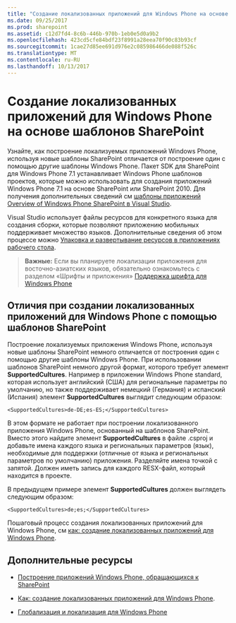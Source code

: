```yaml
---
title: "Создание локализованных приложений для Windows Phone на основе шаблонов SharePoint"
ms.date: 09/25/2017
ms.prod: sharepoint
ms.assetid: c12d7fd4-8c6b-446b-970b-1eb0e5d0a9b2
ms.openlocfilehash: 423cd5cfe84bdf23f8991a28eea70f90c83b93cf
ms.sourcegitcommit: 1cae27d85ee691d976e2c085986466de088f526c
ms.translationtype: MT
ms.contentlocale: ru-RU
ms.lasthandoff: 10/13/2017
---
```

# <a name="build-localized-applications-for-windows-phone-based-on-the-sharepoint-templates"></a>Создание локализованных приложений для Windows Phone на основе шаблонов SharePoint
Узнайте, как построение локализуемых приложений Windows Phone, используя новые шаблоны SharePoint отличается от построение один с помощью другие шаблоны Windows Phone.
Пакет SDK для SharePoint для Windows Phone 7.1 устанавливает Windows Phone шаблонов проектов, которые можно использовать для создания приложений Windows Phone 7.1 на основе SharePoint или SharePoint 2010. Для получения дополнительных сведений см [шаблоны приложений Overview of Windows Phone SharePoint в Visual Studio](overview-of-windows-phone-sharepoint-application-templates-in-visual-studio.md). 
  
    
    

Visual Studio использует файлы ресурсов для конкретного языка для создания сборки, которые позволяют приложению мобильных поддерживает множество языков. Дополнительные сведения об этом процессе можно  [Упаковка и развертывание ресурсов в приложениях рабочего стола](http://msdn.microsoft.com/library/b224d7c0-35f8-4e82-a705-dd76795e8d16%28Office.15%29.aspx).
> **Важные:** Если вы планируете локализации приложения для восточно-азиатских языков, обязательно ознакомьтесь с разделом «Шрифты и приложения» [Поддержка шрифта для Windows Phone](http://msdn.microsoft.com/library/b0d855ad-3fd2-4872-9a88-7f5d0a270ff9%28Office.15%29.aspx)
  
    
    


## <a name="differences-when-building-localized-applications-for-windows-phone-using-the-sharepoint-templates"></a>Отличия при создании локализованных приложений для Windows Phone с помощью шаблонов SharePoint

Построение локализуемых приложения Windows Phone, используя новые шаблоны SharePoint немного отличается от построения один с помощью другие шаблоны Windows Phone. При использовании шаблонов SharePoint немного другой формат, которого требует элемент **SupportedCultures**. Например в приложении Windows Phone standard, которая использует английский (США) для региональные параметры по умолчанию, но также поддерживает немецкий (Германия) и испанский (Испания) элемент **SupportedCultures** выглядит следующим образом:
  
    
    
 `<SupportedCultures>de-DE;es-ES;</SupportedCultures>`
  
    
    
В этом формате не работает при построении локализованного приложения Windows Phone, основанный на шаблонов SharePoint. Вместо этого найдите элемент **SupportedCultures** в файле .csproj и добавьте имена каждого языка и региональных параметров (язык), необходимые для поддержки (отличные от языка и региональных параметров по умолчанию) приложения. Разделяйте имена точкой с запятой. Должен иметь запись для каждого RESX-файл, который находится в проекте.
  
    
    
В предыдущем примере элемент **SupportedCultures** должен выглядеть следующим образом:
  
    
    
 `<SupportedCultures>de;es;</SupportedCultures>`
  
    
    
Пошаговый процесс создания локализованных приложений для Windows Phone, см  [как: создание локализованных приложений для Windows Phone](http://msdn.microsoft.com/library/9306a6ed-6efb-4f32-b850-d2e508431eeb%28Office.15%29.aspx).
  
    
    

## <a name="additional-resources"></a>Дополнительные ресурсы
<a name="bk_addresources"> </a>


-  [Построение приложений Windows Phone, обращающихся к SharePoint](build-windows-phone-apps-that-access-sharepoint.md)
    
  
-  [Как: создание локализованных приложений для Windows Phone](http://msdn.microsoft.com/library/9306a6ed-6efb-4f32-b850-d2e508431eeb%28Office.15%29.aspx).
    
  
-  [Глобализация и локализация для Windows Phone](http://msdn.microsoft.com/library/e82118a4-6247-4d75-a16f-749677349be4%28Office.15%29.aspx)
    
  

  
    
    

